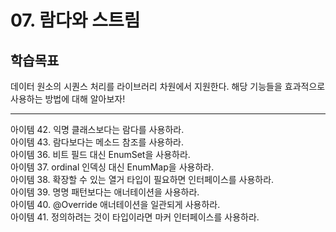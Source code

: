 
# 07. 람다와 스트림

## 학습목표

데이터 원소의 시퀀스 처리를 라이브러리 차원에서 지원한다. 해당 기능들을 효과적으로 사용하는 방법에 대해 알아보자!

---

아이템 42. 익명 클래스보다는 람다를 사용하라. <br>
아이템 43. 람다보다는 메소드 참조를 사용하라. <br>
아이템 36. 비트 필드 대신 EnumSet을 사용하라. <br>
아이템 37. ordinal 인덱싱 대신 EnumMap을 사용하라. <br>
아이템 38. 확장할 수 있는 열거 타입이 필요하면 인터페이스를 사용하라.<br>
아이템 39. 명명 패턴보다는 애너테이션을 사용하라. <br>
아이템 40. @Override 애너테이션을 일관되게 사용하라.<br>
아이템 41. 정의하려는 것이 타입이라면 마커 인터페이스를 사용하라. <br>







